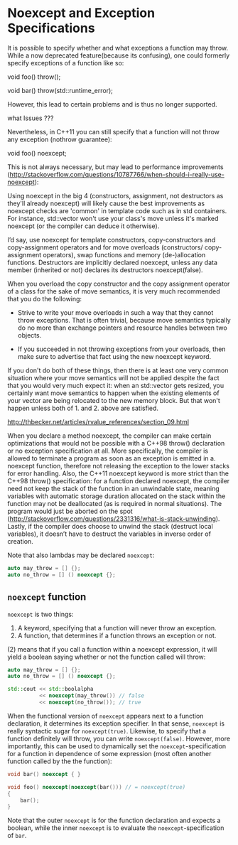 # Noexcept and Exception Specifications

It is possible to specify whether and what exceptions a function may
throw. While a now deprecated feature(because its confusing), one could formerly specify exceptions of
a function like so:

void foo() throw();

void bar() throw(std::runtime_error);

However, this lead to certain problems and is thus no longer
supported.

what Issues ???


Nevertheless, in C++11 you can still specify that a function will not
throw any exception (nothrow guarantee):

void foo() noexcept;

This is not always necessary, but may lead to performance improvements
(http://stackoverflow.com/questions/10787766/when-should-i-really-use-noexcept):

Using noexcept in the big 4 (constructors, assignment, not destructors as
they'll already noexcept) will likely cause the best improvements as noexcept
checks are 'common' in template code such as in std containers. For instance,
std::vector won't use your class's move unless it's marked noexcept (or the
compiler can deduce it otherwise).

I’d say, use noexcept for template constructors, copy-constructors and
copy-assignment operators and for move overloads (constructors/ copy-assignment
operators), swap functions and memory (de-)allocation functions. Destructors are
implicitly declared noexcept, unless any data member (inherited or not) declares
its destructors noexcept(false).

When you overload the copy constructor and the copy assignment operator of a
class for the sake of move semantics, it is very much recommended that you do
the following:

* Strive to write your move overloads in such a way that they cannot throw
  exceptions. That is often trivial, because move semantics typically do no more
  than exchange pointers and resource handles between two objects.

* If you succeeded in not throwing exceptions from your overloads, then make
  sure to advertise that fact using the new noexcept keyword.

If you don't do both of these things, then there is at least one very common
situation where your move semantics will not be applied despite the fact that
you would very much expect it: when an std::vector gets resized, you certainly
want move semantics to happen when the existing elements of your vector are
being relocated to the new memory block. But that won't happen unless both
of 1. and 2. above are satisfied.

http://thbecker.net/articles/rvalue_references/section_09.html

When you declare a method noexcept, the compiler can make certain optimizations
that would not be possible with a C++98 throw() declaration or no exception
specification at all. More specifically, the compiler is allowed to terminate a
program as soon as an exception is emitted in a.  noexcept function, therefore
not releasing the exception to the lower stacks for error handling. Also, the
C++11 noexcept keyword is more strict than the C++98 throw() specification: for
a function declared noexcept, the compiler need not keep the stack of the
function in an unwindable state, meaning variables with automatic storage
duration allocated on the stack within the function may not be deallocated (as
is required in normal situations). The program would just be aborted on the spot
(http://stackoverflow.com/questions/2331316/what-is-stack-unwinding). Lastly, if
the compiler does choose to unwind the stack (destruct local variables), it
doesn’t have to destruct the variables in inverse order of creation.

Note that also lambdas may be declared `noexcept`:

~~~C++
auto may_throw = [] {};
auto no_throw = [] () noexcept {};
~~~

## `noexcept` function

`noexcept` is two things:

1. A keyword, specifying that a function will never throw an exception.
2. A function, that determines if a function throws an exception or not.

(2) means that if you call a function within a noexcept expression, it will
yield a boolean saying whether or not the function called will throw:

~~~C++
auto may_throw = [] {};
auto no_throw = [] () noexcept {};

std::cout << std::boolalpha
          << noexcept(may_throw()) // false
		  << noexcept(no_throw()); // true
~~~

When the functional version of `noexcept` appears next to a function
declaration, it determines its exception specifier. In that sense,
`noexcept` is really syntactic sugar for `noexcept(true)`. Likewise, to specify
that a function definitely will throw, you can write `noexcept(false)`. However,
more importantly, this can be used to dynamically set the
`noexcept`-specification for a function in dependence of some expression (most
often another function called by the the function):

~~~C++
void bar() noexcept { }

void foo() noexcept(noexcept(bar())) // = noexcept(true)
{
	bar();
}
~~~

Note that the outer `noexcept` is for the function declaration and expects a
boolean, while the inner `noexcept` is to evaluate the `noexcept`-specification
of `bar`.
